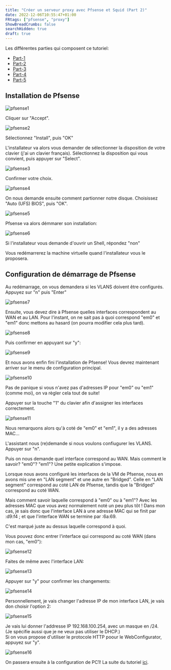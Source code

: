 ```yaml
---
title: "Créer un serveur proxy avec Pfsense et Squid (Part 2)"
date: 2022-12-06T10:55:47+01:00
FRtags: ["pfsense", "proxy"] 
ShowBreadCrumbs: false
searchHidden: true
draft: true
---
```



Les différentes parties qui composent ce tutoriel:
- [Part-1](/fr/notes/proxy)
- [Part-2](/fr/notes/proxy2)
- [Part-3](/fr/notes/proxy3)
- [Part-4](/fr/notes/proxy4)
- [Part-5](/fr/notes/proxy5)



## Installation de Pfsense ##


![pfsense1](/images/pfsense/pfsense1.png)

Cliquer sur "Accept".

![pfsense2](/images/pfsense/pfsense2.png)

Sélectionnez "Install", puis "OK"    

L'installateur va alors vous demander de sélectionner la disposition de votre clavier (j'ai un clavier français). Sélectionnez la disposition qui vous convient, puis appuyer sur "Select".

![pfsense3](/images/pfsense/pfsense3.png)

Confirmer votre choix.

![pfsense4](/images/pfsense/pfsense4.png)

On nous demande ensuite comment partionner notre disque. Choisissez "Auto (UFS) BIOS", puis "OK".

![pfsense5](/images/pfsense/pfsense5.png)

Pfsense va alors démmarer son installation:

![pfsense6](/images/pfsense/pfsense6.png)

Si l'installateur vous demande d'ouvrir un Shell, répondez "non"    

Vous redémarrerez la machine virtuelle quand l'installateur vous le proposera.

## Configuration de démarrage de Pfsense ## 

Au redémarrage, on vous demandera si les VLANS doivent être configurés. Appuyez sur "n" puis "Enter"

![pfsense7](/images/pfsense/pfsense7.png)

Ensuite, vous devez dire à Pfsense quelles interfaces correspondent au WAN et au LAN. Pour l'instant, on ne sait pas à quoi correspond "em0" et "em1" donc mettons au hasard (on pourra modifier cela plus tard).

![pfsense8](/images/pfsense/pfsense8.png)

Puis confirmer en appuyant sur "y": 

![pfsense9](/images/pfsense/pfsense9.png)

Et nous avons enfin fini l'installation de Pfsense! Vous devrez maintenant arriver sur le menu de configuration principal.

![pfsense10](/images/pfsense/pfsense10.png)

Pas de panique si vous n'avez pas d'adresses IP pour "em0" ou "em1" (comme moi), on va règler cela tout de suite! 

Appuyer sur la touche "1" du clavier afin d'assigner les interfaces correctement.


![pfsense11](/images/pfsense/pfsense11.png)

Nous remarquons alors qu'à coté de "em0" et "em1", il y a des adresses MAC...

L'assistant nous (re)demande si nous voulons confiugurer les VLANS. Appuyer sur "n".    

Puis on nous demande quel interface correspond au WAN. Mais comment le savoir? "em0"? "em1"? Une petite explication s'impose.

Lorsque nous avons configuré les interfaces de la VM de Pfsense, nous en avons mis une en "LAN segment" et une autre en "Bridged". Celle en "LAN segment" correspond au coté LAN de Pfsense, tandis que la "Bridged" correspond au coté WAN.    

Mais comment savoir laquelle correspond à "em0" ou à "em1"? Avec les adresses MAC que vous avez normalement noté un peu plus tôt ! Dans mon cas, je sais donc que l'interface LAN à une adresse MAC qui se finit par :d9:f4 ; et que l'interface WAN se termine par :6a:69.    

C'est marqué juste au dessus laquelle correspond à quoi.

Vous pouvez donc entrer l'interface qui correspond au coté WAN (dans mon cas, "em0"):

![pfsense12](/images/pfsense/pfsense12.png)

Faites de même avec l'interface LAN:

![pfsense13](/images/pfsense/pfsense13.png)

Appuyer sur "y" pour confirmer les changements:

![pfsense14](/images/pfsense/pfsense14.png)

Personnellement, je vais changer l'adresse IP de mon interface LAN, je vais don choisir l'option 2:

![pfsense15](/images/pfsense/pfsense15.png)

Je vais lui donner l'addresse IP 192.168.100.254, avec un masque en /24. (Je spécifie aussi que je ne veux pas utiliser le DHCP.)    
Si on vous propose d'utiliser le protocole HTTP poour le WebConfigurator, appuyez sur "y". 

![pfsense16](/images/pfsense/pfsense16.png)


On passera ensuite à la configuration de PC1! La suite du tutoriel [ici](/fr/notes/proxy3).
